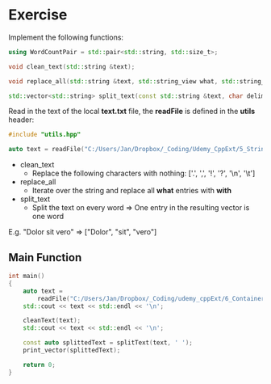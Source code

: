 # Exercise

Implement the following functions:

```cpp
using WordCountPair = std::pair<std::string, std::size_t>;

void clean_text(std::string &text);

void replace_all(std::string &text, std::string_view what, std::string_view with);

std::vector<std::string> split_text(const std::string &text, char delimiter);
```

Read in the text of the local **text.txt** file, the **readFile** is defined in the **utils** header:

```cpp
#include "utils.hpp"

auto text = readFile("C:/Users/Jan/Dropbox/_Coding/Udemy_CppExt/5_String/SplitWords/text.txt");
```

- clean_text
  - Replace the following characters with nothing: ['.', ',', '!', '?', '\n', '\t']
- replace_all
  - Iterate over the string and replace all **what** entries with **with**
- split_text
  - Split the text on every word => One entry in the resulting vector is one word

E.g. "Dolor sit vero" => ["Dolor", "sit", "vero"]

## Main Function

```cpp
int main()
{
    auto text =
        readFile("C:/Users/Jan/Dropbox/_Coding/udemy_cppExt/6_Container/word_count/text.txt");
    std::cout << text << std::endl << '\n';

    cleanText(text);
    std::cout << text << std::endl << '\n';

    const auto splittedText = splitText(text, ' ');
    print_vector(splittedText);

    return 0;
}
```

